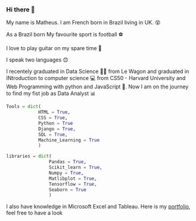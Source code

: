 ### Hi there 👋

<!--
**mdbruchard/mdbruchard** is a ✨ _special_ ✨ repository because its `README.md` (this file) appears on your GitHub profile.

Here are some ideas to get you started:

- 🔭 I’m currently working on ...
- 🌱 I’m currently learning ...
- 👯 I’m looking to collaborate on ...
- 🤔 I’m looking for help with ...
- 💬 Ask me about ...
- 📫 How to reach me: ...
- 😄 Pronouns: ...
- ⚡ Fun fact: ...
-->
My name is Matheus. I am French born in Brazil living in UK. 😵

As a Brazil born My favourite sport is football ⚽

I love to play guitar on my spare time 🎸

I speak two languages 😊

I recentely graduated in Data Science 👨‍🔬 from Le Wagon and graduated in INtroduction to computer science 💻 from CS50 - Harvard University and Web Programming with python and JavaScript 🐍. Now I am on the journey to find my fist job as Data Analyst 📊

```python
Tools = dict(
            HTML = True,
            CSS = True,
            Python = True
            Django = True,
            SQL = True,
            Machine_Learning = True
            )
```
```python
libraries = dict(
                Pandas = True,
                Scikit_learn = True,
                Numpy = True,
                Matlibplot = True,
                Tensorflow = True,
                Seaborn = True
                )
```

I also have knowledge in Microsoft Excel and Tableau. Here is my [portfolio](troopl.com/mdbruchard), feel free to have a look
